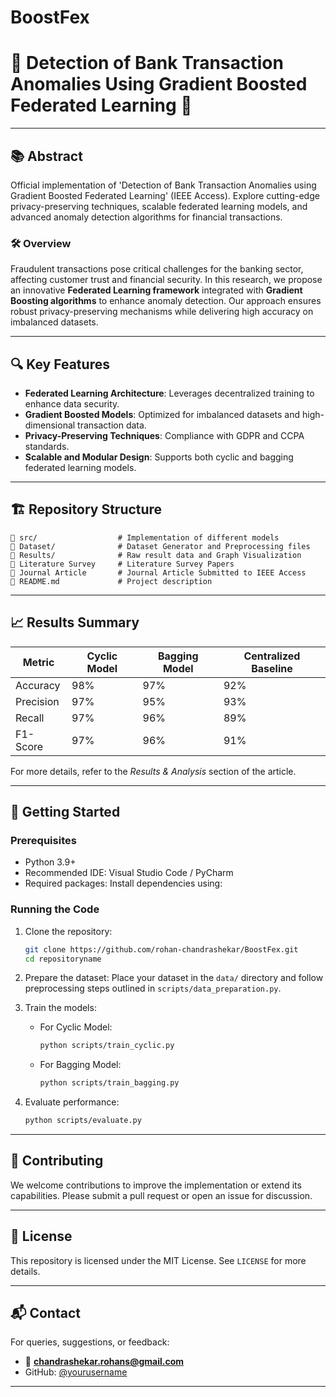 # BoostFex

# 🌟 Detection of Bank Transaction Anomalies Using Gradient Boosted Federated Learning 🌟

---

## 📚 Abstract

Official implementation of 'Detection of Bank Transaction Anomalies using Gradient Boosted Federated Learning' (IEEE Access). Explore cutting-edge privacy-preserving techniques, scalable federated learning models, and advanced anomaly detection algorithms for financial transactions.

### 🛠️ Overview
Fraudulent transactions pose critical challenges for the banking sector, affecting customer trust and financial security. In this research, we propose an innovative **Federated Learning framework** integrated with **Gradient Boosting algorithms** to enhance anomaly detection. Our approach ensures robust privacy-preserving mechanisms while delivering high accuracy on imbalanced datasets.

---

## 🔍 Key Features

- **Federated Learning Architecture**: Leverages decentralized training to enhance data security.
- **Gradient Boosted Models**: Optimized for imbalanced datasets and high-dimensional transaction data.
- **Privacy-Preserving Techniques**: Compliance with GDPR and CCPA standards.
- **Scalable and Modular Design**: Supports both cyclic and bagging federated learning models.

---

## 🏗️ Repository Structure

```
📁 src/                  # Implementation of different models
📁 Dataset/              # Dataset Generator and Preprocessing files
📁 Results/              # Raw result data and Graph Visualization
📁 Literature Survey     # Literature Survey Papers
📁 Journal Article       # Journal Article Submitted to IEEE Access
📄 README.md             # Project description
```

---

## 📈 Results Summary

| Metric           | Cyclic Model | Bagging Model | Centralized Baseline |
|-------------------|--------------|---------------|-----------------------|
| Accuracy          | 98%          | 97%           | 92%                   |
| Precision         | 97%          | 95%           | 93%                   |
| Recall            | 97%          | 96%           | 89%                   |
| F1-Score          | 97%          | 96%           | 91%                   |

For more details, refer to the *Results & Analysis* section of the article.

---

## 🚀 Getting Started

### Prerequisites
- Python 3.9+
- Recommended IDE: Visual Studio Code / PyCharm
- Required packages: Install dependencies using:


### Running the Code
1. Clone the repository:
   ```bash
   git clone https://github.com/rohan-chandrashekar/BoostFex.git
   cd repositoryname
   ```

2. Prepare the dataset:
   Place your dataset in the `data/` directory and follow preprocessing steps outlined in `scripts/data_preparation.py`.

3. Train the models:
   - For Cyclic Model:
     ```bash
     python scripts/train_cyclic.py
     ```
   - For Bagging Model:
     ```bash
     python scripts/train_bagging.py
     ```

4. Evaluate performance:
   ```bash
   python scripts/evaluate.py
   ```

---

## 🤝 Contributing

We welcome contributions to improve the implementation or extend its capabilities. Please submit a pull request or open an issue for discussion.

---

## 📝 License

This repository is licensed under the MIT License. See `LICENSE` for more details.

---

## 📬 Contact

For queries, suggestions, or feedback:
- 📧 **[chandrashekar.rohans@gmail.com](mailto:chandrashekar.rohans@gmail.com)**  
- GitHub: [@yourusername](https://github.com/yourusername)

---
